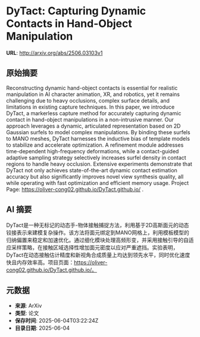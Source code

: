 # DyTact: Capturing Dynamic Contacts in Hand-Object Manipulation

**URL**: http://arxiv.org/abs/2506.03103v1

## 原始摘要

Reconstructing dynamic hand-object contacts is essential for realistic
manipulation in AI character animation, XR, and robotics, yet it remains
challenging due to heavy occlusions, complex surface details, and limitations
in existing capture techniques. In this paper, we introduce DyTact, a
markerless capture method for accurately capturing dynamic contact in
hand-object manipulations in a non-intrusive manner. Our approach leverages a
dynamic, articulated representation based on 2D Gaussian surfels to model
complex manipulations. By binding these surfels to MANO meshes, DyTact
harnesses the inductive bias of template models to stabilize and accelerate
optimization. A refinement module addresses time-dependent high-frequency
deformations, while a contact-guided adaptive sampling strategy selectively
increases surfel density in contact regions to handle heavy occlusion.
Extensive experiments demonstrate that DyTact not only achieves
state-of-the-art dynamic contact estimation accuracy but also significantly
improves novel view synthesis quality, all while operating with fast
optimization and efficient memory usage. Project Page:
https://oliver-cong02.github.io/DyTact.github.io/ .


## AI 摘要

DyTact是一种无标记的动态手-物体接触捕捉方法，利用基于2D高斯面元的动态铰接表示来建模复杂操作。该方法将面元绑定到MANO网格上，利用模板模型的归纳偏置来稳定和加速优化。通过细化模块处理高频形变，并采用接触引导的自适应采样策略，在接触区域选择性增加面元密度以应对严重遮挡。实验表明，DyTact在动态接触估计精度和新视角合成质量上均达到领先水平，同时优化速度快且内存效率高。项目页面：https://oliver-cong02.github.io/DyTact.github.io/。

## 元数据

- **来源**: ArXiv
- **类型**: 论文
- **保存时间**: 2025-06-04T03:22:24Z
- **目录日期**: 2025-06-04

